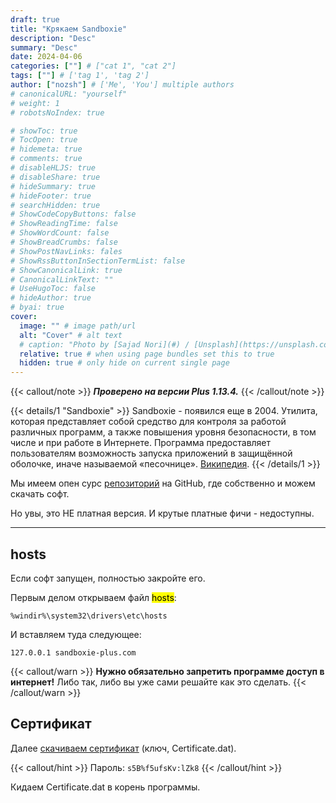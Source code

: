 ```yaml
---
draft: true
title: "Крякаем Sandboxie"
description: "Desc"
summary: "Desc"
date: 2024-04-06
categories: [""] # ["cat 1", "cat 2"]
tags: [""] # ['tag 1', 'tag 2']
author: ["nozsh"] # ['Me', 'You'] multiple authors
# canonicalURL: "yourself"
# weight: 1
# robotsNoIndex: true

# showToc: true
# TocOpen: true
# hidemeta: true
# comments: true
# disableHLJS: true
# disableShare: true
# hideSummary: true
# hideFooter: true
# searchHidden: true
# ShowCodeCopyButtons: false
# ShowReadingTime: false
# ShowWordCount: false
# ShowBreadCrumbs: false
# ShowPostNavLinks: fales
# ShowRssButtonInSectionTermList: false
# ShowCanonicalLink: true
# CanonicalLinkText: ""
# UseHugoToc: false
# hideAuthor: true
# byai: true
cover:
  image: "" # image path/url
  alt: "Cover" # alt text
  # caption: "Photo by [Sajad Nori](#) / [Unsplash](https://unsplash.com/?sl)" # display caption under cover
  relative: true # when using page bundles set this to true
  hidden: true # only hide on current single page
---
```


{{< callout/note >}}
_**Проверено на версии Plus 1.13.4.**_
{{< /callout/note >}}



{{< details/1 "Sandboxie" >}}
Sandboxie - появился еще в 2004. Утилита, которая представляет собой средство для контроля за работой различных программ, а также повышения уровня безопасности, в том числе и при работе в Интернете. Программа предоставляет пользователям возможность запуска приложений в защищённой оболочке, иначе называемой «песочнице». [Википедия](https://ru.wikipedia.org/wiki/Sandboxie?sl).
{{< /details/1 >}}

Мы имеем опен сурс [репозиторий](https://github.com/sandboxie-plus/Sandboxie?sl) на GitHub, где собственно и можем скачать софт.

Но увы, это НЕ платная версия. И крутые платные фичи - недоступны.

***

## hosts

Если софт запущен, полностью закройте его.

Первым делом открываем файл <mark>hosts</mark>:

```{linenos=false}
%windir%\system32\drivers\etc\hosts
```

И вставляем туда следующее:

```{linenos=false}
127.0.0.1 sandboxie-plus.com
```

{{< callout/warn >}}
**Нужно обязательно запретить программе доступ в интернет!** Либо так, либо вы уже сами решайте как это сделать.
{{< /callout/warn >}}

## Сертификат

Далее [скачиваем сертификат](#) (ключ, Certificate.dat).

{{< callout/hint >}}
Пароль: `s5B%f5ufsKv:lZk8`
{{< /callout/hint >}}

Кидаем Certificate.dat в корень программы.